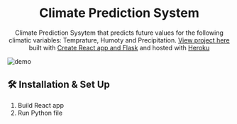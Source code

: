 <h1 align="center">
  Climate Prediction System
</h1>
<p align="center">
  Climate Prediction Sysytem that predicts future values for the following climatic variables: Temprature, Humoty and Precipitation. <a href="https://ogunwoleoluwatobi.ga" target="_blank">View project here</a> built with <a href="https://create-react-app.dev/docs/getting-started/" target="_blank">Create React app and Flask</a> and hosted with <a href="https://www.heroku.com/" target="_blank">Heroku</a>
</p>

![demo](https://gitcdn.link/repo/OgunwoleOluwatobi/v3/master/src/images/demo.png)

## 🛠 Installation & Set Up

1. Build React app
2. Run Python file
